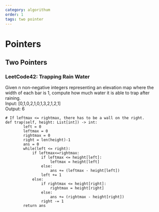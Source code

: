 ```yaml
---
category: algorithum
order: 1
tags: two pointer
---
```

# Pointers
## Two Pointers
### LeetCode42: Trapping Rain Water
Given n non-negative integers representing an elevation map where the width of each bar is 1, compute how much water it is able to trap after raining.             
Input: [0,1,0,2,1,0,1,3,2,1,2,1]               
Output: 6                    
```
# If leftmax <= rightmax, there has to be a wall on the right.
def trap(self, height: List[int]) -> int:
        left = 0
        leftmax = 0
        rightmax = 0
        right = len(height)-1
        ans = 0
        while(left <= right):
            if leftmax<=rightmax:
                if leftmax <= height[left]:
                    leftmax = height[left]
                else:
                    ans += (leftmax - height[left])
                left += 1
            else:
                if rightmax <= height[right]:
                    rightmax = height[right]
                else:
                    ans += (rightmax - height[right])
                right -= 1
        return ans
```
